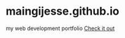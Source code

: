 # maingijesse.github.io
my web development portfolio
[Check it out](https://maingijesse.github.io)
  

